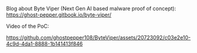 Blog about Byte Viper (Next Gen AI based malware proof of concept): https://ghost-pepper.gitbook.io/byte-viper/


Video of the PoC:

https://github.com/ghostpepper108/ByteViper/assets/20723092/c03e2e10-4c9d-4da1-8888-1b141413f846
